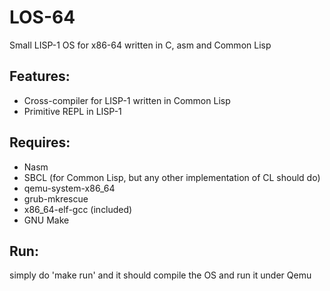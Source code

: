 # LOS-64
Small LISP-1 OS for x86-64 written in C, asm and Common Lisp

## Features:
- Cross-compiler for LISP-1 written in Common Lisp
- Primitive REPL in LISP-1

## Requires:
- Nasm
- SBCL (for Common Lisp, but any other implementation of CL should do)
- qemu-system-x86_64
- grub-mkrescue
- x86_64-elf-gcc (included)
- GNU Make

## Run:
simply do 'make run' and it should compile the OS and run it under Qemu
